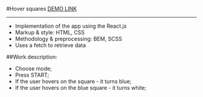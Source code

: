 #Hover squares
[DEMO LINK](https://tanyakovchuk.github.io/react_hover-squares_tt/)
__________________________________________________________________________
- Implementation of the app using the React.js
- Markup & style: HTML, CSS
- Methodology & preprocessing: BEM, SCSS
- Uses a fetch to retrieve data


##Work description:
- Choose mode; 
- Press START;
- If the user hovers on the square - it turns blue;
- If the user hovers on the blue square - it turns white;
